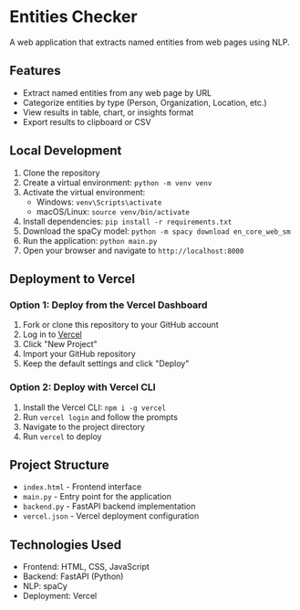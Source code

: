 # Entities Checker

A web application that extracts named entities from web pages using NLP.

## Features

- Extract named entities from any web page by URL
- Categorize entities by type (Person, Organization, Location, etc.)
- View results in table, chart, or insights format
- Export results to clipboard or CSV

## Local Development

1. Clone the repository
2. Create a virtual environment: `python -m venv venv`
3. Activate the virtual environment:
   - Windows: `venv\Scripts\activate`
   - macOS/Linux: `source venv/bin/activate`
4. Install dependencies: `pip install -r requirements.txt`
5. Download the spaCy model: `python -m spacy download en_core_web_sm`
6. Run the application: `python main.py`
7. Open your browser and navigate to `http://localhost:8000`

## Deployment to Vercel

### Option 1: Deploy from the Vercel Dashboard

1. Fork or clone this repository to your GitHub account
2. Log in to [Vercel](https://vercel.com)
3. Click "New Project"
4. Import your GitHub repository
5. Keep the default settings and click "Deploy"

### Option 2: Deploy with Vercel CLI

1. Install the Vercel CLI: `npm i -g vercel`
2. Run `vercel login` and follow the prompts
3. Navigate to the project directory
4. Run `vercel` to deploy

## Project Structure

- `index.html` - Frontend interface
- `main.py` - Entry point for the application
- `backend.py` - FastAPI backend implementation
- `vercel.json` - Vercel deployment configuration

## Technologies Used

- Frontend: HTML, CSS, JavaScript
- Backend: FastAPI (Python)
- NLP: spaCy
- Deployment: Vercel